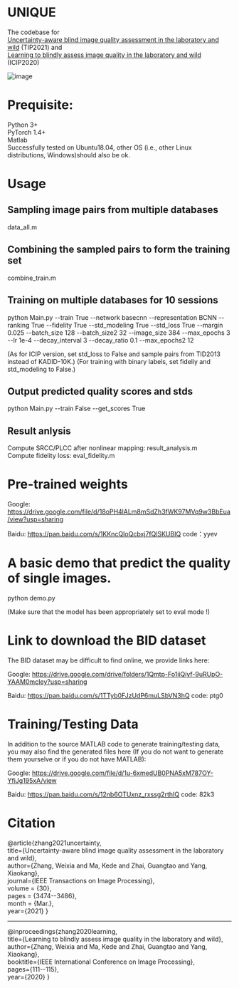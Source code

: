 # UNIQUE
The codebase for  
[Uncertainty-aware blind image quality assessment in the laboratory and wild](https://arxiv.org/pdf/2005.13983.pdf) (TIP2021) 
and  
[Learning to blindly assess image quality in the laboratory and wild](https://arxiv.org/pdf/1907.00516.pdf) (ICIP2020)  

![image](https://github.com/zwx8981/UNIQUE/blob/master/UNIQUE_framework.png)

# Prequisite:
Python 3+  
PyTorch 1.4+  
Matlab  
Successfully tested on Ubuntu18.04, other OS (i.e., other Linux distributions, Windows)should also be ok.

# Usage
## Sampling image pairs from multiple databases
data_all.m  
## Combining the sampled pairs to form the training set
combine_train.m  
## Training on multiple databases for 10 sessions
python Main.py --train True --network basecnn --representation BCNN --ranking True --fidelity True --std_modeling True --std_loss True --margin 0.025 --batch_size 128 --batch_size2 32 --image_size 384 --max_epochs 3 --lr 1e-4 --decay_interval 3 --decay_ratio 0.1 --max_epochs2 12 

(As for ICIP version, set std_loss to False and sample pairs from TID2013 instead of KADID-10K.)
(For training with binary labels, set fideliy and std_modeling to False.)
## Output predicted quality scores and stds
python Main.py --train False --get_scores True
## Result anlysis
Compute SRCC/PLCC after nonlinear mapping: result_analysis.m  
Compute fidelity loss: eval_fidelity.m

# Pre-trained weights
Google: https://drive.google.com/file/d/18oPH4lALm8mSdZh3fWK97MVq9w3BbEua/view?usp=sharing

Baidu: https://pan.baidu.com/s/1KKncQIoQcbxj7fQlSKUBIQ   code：yyev 

# A basic demo that predict the quality of single images.

python demo.py  

(Make sure that the model has been appropriately set to eval mode !)

# Link to download the BID dataset
The BID dataset may be difficult to find online, we provide links here:

Google: https://drive.google.com/drive/folders/1Qmtp-Fo1iiQiyf-9uRUpO-YAAM0mcIey?usp=sharing

Baidu: https://pan.baidu.com/s/1TTyb0FJzUdP6muLSbVN3hQ  code: ptg0

# Training/Testing Data
In addition to the source MATLAB code to generate training/testing data, you may also find the generated files here (If you do not want to generate them yourselve or if you do not have MATLAB):

Google: https://drive.google.com/file/d/1u-6xmedUB0PNA5xM787OY-YfiJg195xA/view

Baidu: https://pan.baidu.com/s/12nb6OTUxnz_rxssg2rthIQ code: 82k3

# Citation
@article{zhang2021uncertainty,  
  title={Uncertainty-aware blind image quality assessment in the laboratory and wild},  
  author={Zhang, Weixia and Ma, Kede and Zhai, Guangtao and Yang, Xiaokang},  
  journal={IEEE Transactions on Image Processing},    
  volume    = {30},  
  pages = {3474--3486},  
  month = {Mar.},  
  year={2021}
}  
__________________________________________________________________________________________
@inproceedings{zhang2020learning,  
  title={Learning to blindly assess image quality in the laboratory and wild},  
  author={Zhang, Weixia and Ma, Kede and Zhai, Guangtao and Yang, Xiaokang},  
  booktitle={IEEE International Conference on Image Processing},  
  pages={111--115},  
  year={2020}
}
